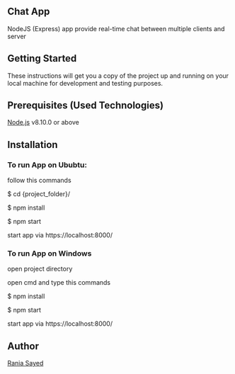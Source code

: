 <h2>Chat App</h2>
NodeJS (Express) app provide real-time chat between multiple clients and server


<h2>Getting Started</h2>
These instructions will get you a copy of the project up and running on your local machine for development and testing purposes.


<h2>Prerequisites (Used Technologies) </h2>

<a href="https://nodejs.org/en/docs/">Node.js</a> v8.10.0 or above

<h2>Installation</h2>

<h3>To run App on Ububtu:</h3> 
follow this commands


$ cd {project_folder}/

$ npm install

$ npm start

start app via https://localhost:8000/

<h3>To run App on Windows</h3>


open project directory

open cmd and type this commands

$ npm install

$ npm start

start app via https://localhost:8000/


<h2>Author</h2>
<a href="https://github.com/raniaSayed">Rania Sayed</a>
